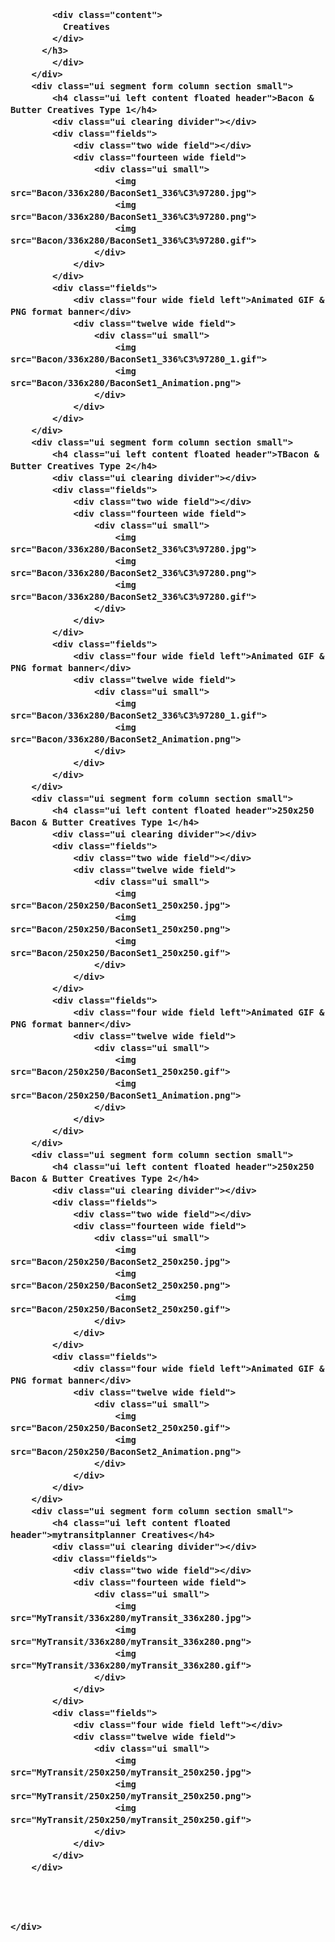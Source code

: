 <!DOCTYPE HTML>
<html>

<head>
    <title>Banner Ad</title>
    <meta charset="utf-8" />
    <meta name="viewport" content="initial-scale=1.0, width=device-width" />
    <link rel="stylesheet" href="https://semantic-ui.com/dist/semantic.min.css" />
</head>

<body>
    <div class=" ui one column grid">
        <div class="column">
            <div class="ui basic segment custom_heading">
                <h3 class="ui blue header">
            
            <div class="content">
              Creatives
            </div>
          </h3>
            </div>
        </div>
        <div class="ui segment form column section small">
            <h4 class="ui left content floated header">Bacon & Butter Creatives Type 1</h4>
            <div class="ui clearing divider"></div>
            <div class="fields">
                <div class="two wide field"></div>
                <div class="fourteen wide field">
                    <div class="ui small">
                        <img src="Bacon/336x280/BaconSet1_336%C3%97280.jpg">
                        <img src="Bacon/336x280/BaconSet1_336%C3%97280.png">
                        <img src="Bacon/336x280/BaconSet1_336%C3%97280.gif">
                    </div>
                </div>
            </div>
            <div class="fields">
                <div class="four wide field left">Animated GIF & PNG format banner</div>
                <div class="twelve wide field">
                    <div class="ui small">
                        <img src="Bacon/336x280/BaconSet1_336%C3%97280_1.gif">
                        <img src="Bacon/336x280/BaconSet1_Animation.png">
                    </div>
                </div>
            </div>
        </div>
        <div class="ui segment form column section small">
            <h4 class="ui left content floated header">TBacon & Butter Creatives Type 2</h4>
            <div class="ui clearing divider"></div>
            <div class="fields">
                <div class="two wide field"></div>
                <div class="fourteen wide field">
                    <div class="ui small">
                        <img src="Bacon/336x280/BaconSet2_336%C3%97280.jpg">
                        <img src="Bacon/336x280/BaconSet2_336%C3%97280.png">
                        <img src="Bacon/336x280/BaconSet2_336%C3%97280.gif">
                    </div>
                </div>
            </div>
            <div class="fields">
                <div class="four wide field left">Animated GIF & PNG format banner</div>
                <div class="twelve wide field">
                    <div class="ui small">
                        <img src="Bacon/336x280/BaconSet2_336%C3%97280_1.gif">
                        <img src="Bacon/336x280/BaconSet2_Animation.png">
                    </div>
                </div>
            </div>
        </div>
        <div class="ui segment form column section small">
            <h4 class="ui left content floated header">250x250 Bacon & Butter Creatives Type 1</h4>
            <div class="ui clearing divider"></div>
            <div class="fields">
                <div class="two wide field"></div>
                <div class="twelve wide field">
                    <div class="ui small">
                        <img src="Bacon/250x250/BaconSet1_250x250.jpg">
                        <img src="Bacon/250x250/BaconSet1_250x250.png">
                        <img src="Bacon/250x250/BaconSet1_250x250.gif">
                    </div>
                </div>
            </div>
            <div class="fields">
                <div class="four wide field left">Animated GIF & PNG format banner</div>
                <div class="twelve wide field">
                    <div class="ui small">
                        <img src="Bacon/250x250/BaconSet1_250x250.gif">
                        <img src="Bacon/250x250/BaconSet1_Animation.png">
                    </div>
                </div>
            </div>
        </div>
        <div class="ui segment form column section small">
            <h4 class="ui left content floated header">250x250 Bacon & Butter Creatives Type 2</h4>
            <div class="ui clearing divider"></div>
            <div class="fields">
                <div class="two wide field"></div>
                <div class="fourteen wide field">
                    <div class="ui small">
                        <img src="Bacon/250x250/BaconSet2_250x250.jpg">
                        <img src="Bacon/250x250/BaconSet2_250x250.png">
                        <img src="Bacon/250x250/BaconSet2_250x250.gif">
                    </div>
                </div>
            </div>
            <div class="fields">
                <div class="four wide field left">Animated GIF & PNG format banner</div>
                <div class="twelve wide field">
                    <div class="ui small">
                        <img src="Bacon/250x250/BaconSet2_250x250.gif">
                        <img src="Bacon/250x250/BaconSet2_Animation.png">
                    </div>
                </div>
            </div>
        </div>
        <div class="ui segment form column section small">
            <h4 class="ui left content floated header">mytransitplanner Creatives</h4>
            <div class="ui clearing divider"></div>
            <div class="fields">
                <div class="two wide field"></div>
                <div class="fourteen wide field">
                    <div class="ui small">
                        <img src="MyTransit/336x280/myTransit_336x280.jpg">
                        <img src="MyTransit/336x280/myTransit_336x280.png">
                        <img src="MyTransit/336x280/myTransit_336x280.gif">
                    </div>
                </div>
            </div>
            <div class="fields">
                <div class="four wide field left"></div>
                <div class="twelve wide field">
                    <div class="ui small">
                        <img src="MyTransit/250x250/myTransit_250x250.jpg">
                        <img src="MyTransit/250x250/myTransit_250x250.png">
                        <img src="MyTransit/250x250/myTransit_250x250.gif">
                    </div>
                </div>
            </div>
        </div>
        
        
      
       
    </div>
    
</body>

</html>
